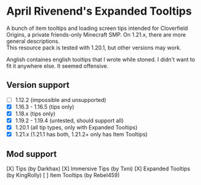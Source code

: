 # April Rivenend's Expanded Tooltips
A bunch of item tooltips and loading screen tips intended for Cloverfield Origins, a private friends-only Minecraft SMP. On 1.21.x, there are more general descriptions.  
This resource pack is tested with 1.20.1, but other versions may work.

Anglish containes english tooltips that I wrote while stoned. I didn't want to fit it anywhere else. It seemed offensive.

## Version support
- [ ] 1.12.2 (impossible and unsupported)
- [X] 1.16.3 - 1.16.5 (tips only)
- [X] 1.18.x (tips only)
- [X] 1.19.2 - 1.19.4 (untested, should support all)
- [X] 1.20.1 (all tip types, only with Expanded Tooltips)
- [X] 1.21.x (1.21.1 has both, 1.21.2+ only has Item Tooltips)

## Mod support
[X] Tips (by Darkhax)
    [X] Immersive Tips (by Txni)
[X] Expanded Tooltips (by KingRolly)
[ ] Item Tooltips (by Rebel459)
